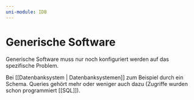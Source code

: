 ```yaml
---
uni-module: IDB
---
```


# Generische Software

Generische Software muss nur noch konfiguriert werden auf das spezifische Problem.

Bei [[Datenbanksystem | Datenbanksystemen]] zum Beispiel durch ein Schema.
Queries gehört mehr oder weniger auch dazu (Zugriffe wurden schon programmiert [[SQL]]).
